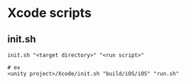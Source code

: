 # Xcode scripts

## init.sh

```shell
init.sh "<target directory>" "<run script>"

# ex
<unity project>/Xcode/init.sh "build/iOS/iOS" "run.sh"
```
